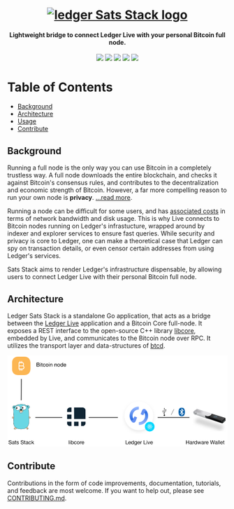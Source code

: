 <h1 align="center">
  <a href="ledger.com"><img width="100" src="https://i.pinimg.com/originals/12/5c/e0/125ce0baff3271761ca61843eccf7985.jpg" alt="ledger Sats Stack logo" /></a>
</h1>

<h4 align="center">Lightweight bridge to connect Ledger Live with your personal Bitcoin full node.</h4>

<p align="center">
  <img src="https://github.com/onyb/ledger-sats-stack/workflows/Build/badge.svg" />
  <img src="https://github.com/onyb/ledger-sats-stack/workflows/reviewdog/badge.svg" />
  <img src="https://github.com/onyb/ledger-sats-stack/workflows/Integration%20tests/badge.svg" />
  <img src="https://github.com/onyb/ledger-sats-stack/workflows/Regression%20tests/badge.svg" />
  <img src="https://img.shields.io/badge/golang-%3E%3D1.13-orange.svg?style=flat-square" />
</p>

# Table of Contents

- [Background](#background)
- [Architecture](#architecture)
- [Usage](#usage)
- [Contribute](#contribute)

## Background

Running a full node is the only way you can use Bitcoin in a completely trustless way. A full node downloads the entire blockchain, and checks it against Bitcoin's consensus rules, and contributes to the decentralization and economic strength of Bitcoin. However, a far more compelling reason to run your own node is **privacy**. [...read more](https://en.bitcoin.it/wiki/Full_node).

Running a node can be difficult for some users, and has [associated costs](https://bitcoin.org/en/full-node#costs-and-warnings) in terms of network bandwidth and disk usage. This is why Live connects to Bitcoin nodes running on Ledger's infrastucture, wrapped around by indexer and explorer services to ensure fast queries. While security and privacy is core to Ledger, one can make a theoretical case that Ledger can spy on transaction details, or even censor certain addresses from using Ledger's services.

Sats Stack aims to render Ledger's infrastructure dispensable, by allowing users to connect Ledger Live with their personal Bitcoin full node.


## Architecture

Ledger Sats Stack is a standalone Go application, that acts as a bridge between the [Ledger Live](http://ledger.com/live) application and a Bitcoin Core full-node. It exposes a REST interface to the open-source C++ library [libcore](https://github.com/LedgerHQ/lib-ledger-core), embedded by Live, and communicates to the Bitcoin node over RPC. It utilizes the transport layer and data-structures of [btcd](https://github.com/btcsuite/btcd).

<p align="center">
  <img src="/docs/architecture.png" width="550"/>
</p>

## Contribute

Contributions in the form of code improvements, documentation, tutorials, and feedback are most welcome. If you want to help out, please see [CONTRIBUTING.md](/).
